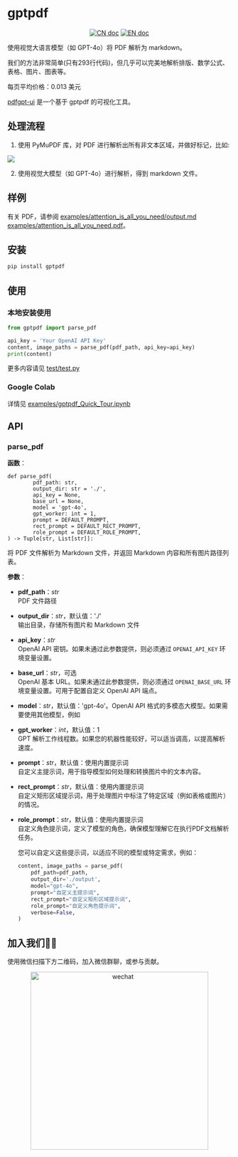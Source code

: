 # gptpdf

<p align="center">
<a href="README_CN.md"><img src="https://img.shields.io/badge/文档-中文版-blue.svg" alt="CN doc"></a>
<a href="README.md"><img src="https://img.shields.io/badge/document-English-blue.svg" alt="EN doc"></a>
</p>

使用视觉大语言模型（如 GPT-4o）将 PDF 解析为 markdown。

我们的方法非常简单(只有293行代码)，但几乎可以完美地解析排版、数学公式、表格、图片、图表等。

每页平均价格：0.013 美元

[pdfgpt-ui](https://github.com/daodao97/gptpdf-ui) 是一个基于 gptpdf 的可视化工具。

## 处理流程

1. 使用 PyMuPDF 库，对 PDF 进行解析出所有非文本区域，并做好标记，比如:

![](docs/demo.jpg)

2. 使用视觉大模型（如 GPT-4o）进行解析，得到 markdown 文件。

## 样例

有关
PDF，请参阅 [examples/attention_is_all_you_need/output.md](examples/attention_is_all_you_need/output.md) [examples/attention_is_all_you_need.pdf](examples/attention_is_all_you_need.pdf)。

## 安装

```bash
pip install gptpdf
```

## 使用

### 本地安装使用

```python
from gptpdf import parse_pdf

api_key = 'Your OpenAI API Key'
content, image_paths = parse_pdf(pdf_path, api_key=api_key)
print(content)
```

更多内容请见 [test/test.py](test/test.py)

### Google Colab

详情见 [examples/gptpdf_Quick_Tour.ipynb](examples/gptpdf_Quick_Tour.ipynb)



## API

### parse_pdf

**函数**：

```
def parse_pdf(
        pdf_path: str,
        output_dir: str = './',
        api_key = None,
        base_url = None,
        model = 'gpt-4o',
        gpt_worker: int = 1,
        prompt = DEFAULT_PROMPT,
        rect_prompt = DEFAULT_RECT_PROMPT,
        role_prompt = DEFAULT_ROLE_PROMPT,
) -> Tuple[str, List[str]]:
```

将 PDF 文件解析为 Markdown 文件，并返回 Markdown 内容和所有图片路径列表。

**参数**：

- **pdf_path**：*str*  
  PDF 文件路径

- **output_dir**：*str*，默认值：'./'  
  输出目录，存储所有图片和 Markdown 文件

- **api_key**：*str*  
  OpenAI API 密钥。如果未通过此参数提供，则必须通过 `OPENAI_API_KEY` 环境变量设置。

- **base_url**：*str*，可选  
  OpenAI 基本 URL。如果未通过此参数提供，则必须通过 `OPENAI_BASE_URL` 环境变量设置。可用于配置自定义 OpenAI API 端点。

- **model**：*str*，默认值：'gpt-4o'。OpenAI API 格式的多模态大模型。如果需要使用其他模型，例如

- **gpt_worker**：*int*，默认值：1  
  GPT 解析工作线程数。如果您的机器性能较好，可以适当调高，以提高解析速度。

- **prompt**：*str*，默认值：使用内置提示词  
  自定义主提示词，用于指导模型如何处理和转换图片中的文本内容。

- **rect_prompt**：*str*，默认值：使用内置提示词  
  自定义矩形区域提示词，用于处理图片中标注了特定区域（例如表格或图片）的情况。

- **role_prompt**：*str*，默认值：使用内置提示词  
  自定义角色提示词，定义了模型的角色，确保模型理解它在执行PDF文档解析任务。

  您可以自定义这些提示词，以适应不同的模型或特定需求，例如：

  ```python
  content, image_paths = parse_pdf(
      pdf_path=pdf_path,
      output_dir='./output',
      model="gpt-4o",
      prompt="自定义主提示词",
      rect_prompt="自定义矩形区域提示词",
      role_prompt="自定义角色提示词",
      verbose=False,
  )
  ```

## 加入我们👏🏻

使用微信扫描下方二维码，加入微信群聊，或参与贡献。

<p align="center">
<img src="./docs/wechat.jpg" alt="wechat" width=400/>
</p>
